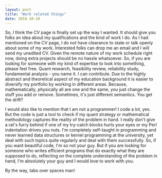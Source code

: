```yaml
---
layout: post
title: "Work related things"
date: 2018-10-28
---
```



So, I think the CV page is finally set up the way I wanted. It should give you folks an idea about my qualifications and the kind of work I do. As I had mentioned on the CV page, I do not have clearance to state or talk openly about some of my work. Interested folks can drop me an email and I will send my unedited CV. Given the remote nature of my work schedule right now, doing extra projects should be no hassle whatsoever. So, if you are looking for someone with my kind of expertise to look into something, please feel free. Quant research, feasibility review, reliability study, fundamental analysis - you name it. I can contribute. Due to the highly abstract and theoretical aspect of my education background it is easier to diversify my portfolio by working in different areas. Because, mathematically, physically all are one and the same, you just change the stuff you add or remove. Sometimes, it's just different semantics. You get the drift?

I would also like to mention that I am not a programmer! I code a lot, yes. But the code is just a tool to check if my quant strategy or mathematical methodology captures the reality of the problem in hand. I really don't give a rat's furry behind if one of my try-catch blocks hurts your eyes or my Perl indentation drives you nuts. I'm completely self-taught in programming and never learned data structures or kernel programming at the university, yet deal with such topics quite regularly and deal with them successfully. So, if you want beautiful code, I'm so not your guy. But if you are looking for someone who writes efficient programs that do exactly what they are supposed to do, reflecting on the complete understanding of the problem in hand, I'm absolutely your guy and I would love to work with you.

By the way, tabs over spaces man!